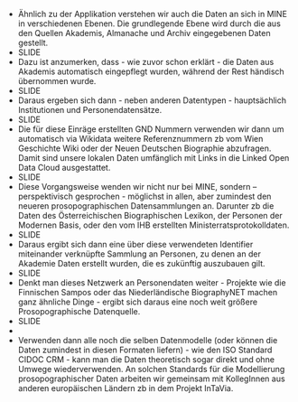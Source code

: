 <span class="fragment"></span>
<span class="fragment"></span>
<span class="fragment"></span>
<span class="fragment"></span>
<span class="fragment"></span>
<span class="fragment"></span>
<span class="fragment"></span>

<div data-animate data-src="images/mine_data_layers_2.drawio.svg">
<!--
{ "setup": [
{ "element": "[id*='cell-']", "modifier": "opacity", "parameters": [ 0 ] },
{ "element": "#cell-294, #cell-295, #cell-297, #cell-296, #cell-303, #cell-300, #cell-302, #cell-301, #cell-299, #cell-298", "modifier": "opacity", "parameters": [ 1 ] }
],
"animation": [
    [],
[{ "element": "#cell-297 > ellipse, #cell-296 > ellipse", "duration": 50, "modifier": "attr", "parameters": [ {"stroke": "#1DA468"}] }, { "element": "#cell-297 > ellipse, #cell-296 > ellipse", "duration": 50, "modifier": "css", "parameters": [ {"stroke-width": 3}] }, { "element": "#cell-295 > ellipse", "duration": 50, "modifier": "css", "parameters": [ {"stroke-width": 3}]}, { "element": "#cell-295 > ellipse", "duration": 50, "modifier": "attr", "parameters": [ {"stroke": "#CC1C0D"}, {"style": "stroke-width: 3"}]}],
[{ "element": "#cell-214, #cell-215, #cell-216", "duration": 50, "modifier": "opacity", "parameters": [ 1 ] }],
[{ "element": "#cell-226, #cell-230, #cell-222, #cell-227, #cell-228, #cell-229, #cell-221, #cell-225, #cell-224, #cell-223, #cell-218, #cell-220, #cell-219", "duration": 50, "modifier": "opacity", "parameters": [ 1 ] }],
[{ "element": "#cell-400, #cell-403, #cell-402, #cell-407, #cell-405, #cell-404, #cell-406, #cell-415, #cell-409, #cell-408, #cell-410, #cell-411, #cell-412, #cell-413, #cell-414, #cell-416", "duration": 50,"modifier": "opacity", "parameters": [ 1 ] }],
[{ "element": "#cell-420, #cell-419, #cell-418, #cell-421", "duration": 50, "modifier": "opacity", "parameters": [ 1 ] }],
[{ "element": "#cell-424, #cell-425, #cell-426, #cell-431, #cell-423, #cell-433, #cell-427, #cell-428, #cell-429", "duration": 50, "modifier": "opacity", "parameters": [ 1 ] }],
[{ "element": "#cell-434, #cell-430, #cell-435, #cell-436, #cell-396, #cell-432, #cell-397, #cell-398, #cell-441, #cell-442", "duration": 50, "modifier": "opacity", "parameters": [ 1 ] }]
]
}
-->
</div>

<aside class="notes">
    <ul>
    <li>Ähnlich zu der Applikation verstehen wir auch die Daten an sich in MINE in verschiedenen Ebenen. Die grundlegende Ebene wird durch die aus den Quellen Akademis, Almanache und Archiv eingegebenen Daten gestellt.</li>
    <li>SLIDE</li>
    <li>Dazu ist anzumerken, dass - wie zuvor schon erklärt - die Daten aus Akademis automatisch eingepflegt wurden, während der Rest händisch übernommen wurde.</li>
    <li>SLIDE</li>
    <li>Daraus ergeben sich dann - neben anderen Datentypen - hauptsächlich Institutionen und Personendatensätze.</li>
    <li>SLIDE</li>
    <li>Die für diese Einräge erstellten GND Nummern verwenden wir dann um automatisch via Wikidata weitere Referenznummern zb vom Wien Geschichte Wiki oder der Neuen Deutschen Biographie abzufragen. Damit sind unsere lokalen Daten umfänglich mit Links in die Linked Open Data Cloud ausgestattet.</li>
    <li>SLIDE</li>
    <li>Diese Vorgangsweise wenden wir nicht nur bei MINE, sondern – perspektivisch gesprochen - möglichst in allen, aber zumindest den neueren prosopographischen Datensammlungen an. Darunter zb die Daten des Österreichischen Biographischen Lexikon, der Personen der Modernen Basis, oder den vom IHB erstellten Ministerratsprotokolldaten.</li>
    <li>SLIDE</li>
    <li>Daraus ergibt sich dann eine über diese verwendeten Identifier miteinander verknüpfte Sammlung an Personen, zu denen an der Akademie Daten erstellt wurden, die es zukünftig auszubauen gilt.</li>
    <li>SLIDE</li>
    <li>Denkt man dieses Netzwerk an Personendaten weiter - Projekte wie die Finnischen Sampos oder das Niederländische BiographyNET machen ganz ähnliche Dinge - ergibt sich daraus eine
    noch weit größere Prosopographische Datenquelle.</li>
    <li>SLIDE<li>
    <li>Verwenden dann alle noch die selben Datenmodelle (oder können die Daten zumindest in diesen Formaten liefern) - wie den ISO Standard CIDOC CRM - kann man die Daten theoretisch sogar direkt und ohne Umwege wiederverwenden.
    An solchen Standards für die Modellierung prosopographischer Daten arbeiten wir gemeinsam mit KollegInnen aus anderen europäischen Ländern zb in dem Projekt InTaVia.</li>
    </ul>
</aside>